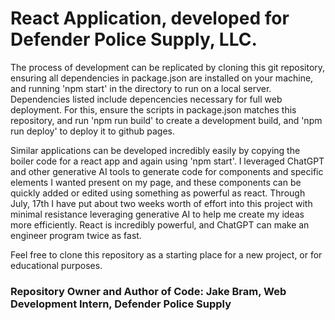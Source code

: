 # React Application, developed for Defender Police Supply, LLC.

The process of development can be replicated by cloning this git repository, ensuring all dependencies in package.json are installed on your machine, and running 'npm start' in the directory to run on a local server. Dependencies listed include depencencies necessary for full web deployment. For this, ensure the scripts in package.json matches this repository, and run 'npm run build' to create a development build, and 'npm run deploy' to deploy it to github pages.

Similar applications can be developed incredibly easily by copying the boiler code for a react app and again using 'npm start'. I leveraged ChatGPT and other generative AI tools to generate code for components and specific elements I wanted present on my page, and these components can be quickly added or edited using something as powerful as react. Through July, 17th I have put about two weeks worth of effort into this project with minimal resistance leveraging generative AI to help me create my ideas more efficiently. React is incredibly powerful, and ChatGPT can make an engineer program twice as fast. 

Feel free to clone this repository as a starting place for a new project, or for educational purposes.

### Repository Owner and Author of Code: Jake Bram, Web Development Intern, Defender Police Supply
